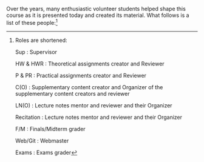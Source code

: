 Over the years, many enthusiastic volunteer students helped shape this course as it is presented today and created
    its material. What follows is a list of these people:[^roles]

[^roles]: Roles are shortened:

    Sup
    :   Supervisor
    
    HW & HWR
    :   Theoretical assignments creator and Reviewer
    
    P & PR
    :   Practical assignments creator and Reviewer
    
    C(O)
    :   Supplementary content creator and Organizer of the supplementary 
        content creators and reviewer 
    
    LN(O)
    :   Lecture notes mentor and reviewer and their Organizer

    Recitation
    :   Lecture notes mentor and reviewer and their Organizer
    
    F/M 
    :   Finals/Midterm grader
    
    Web/Git
    :   Webmaster  

    Exams
    :   Exams grader 
